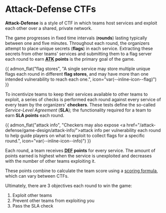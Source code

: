 # Attack-Defense CTFs

**Attack-Defense** is a style of CTF in which teams host services and exploit
each other over a shared, private network.

The game progresses in fixed time intervals (**rounds**) lasting typically
between one and five minutes. Throughout each round, the organizers attempt
to place unique secrets (**flags**) in each service. Extracting these secrets
from other teams' services and submitting them to a flag server each round to
earn <b><abbr title="Attack">ATK</abbr> points</b> is the primary goal of the
game.

{{ admon_flat("flag stores", "A single service may store multiple unique flags
each round in different <b>flag stores</b>, and may have more than one intended
vulnerability to reach each one.", icon="var(--inline-icon--flag)") }}

To incentivize teams to keep their services available to other teams to exploit,
a series of checks is performed each round against every service of every team
by the organizers' **checkers**. These tests define the so-called *Service-Level
Agreement* (**SLA**); the functionality required for a team to earn
**SLA points** each round.

{{ admon_flat("attack info", "Checkers may also expose <a href=\"/attack-defense/game-design/attack-info/\">attack info</a> per
vulnerability each round to help guide players on what to exploit to collect flags for
a specific round.", icon="var(--inline-icon--info)") }}

Each round, a team receives <b><abbr title="Defense">DEF</abbr> points</b> for 
every service. The amount of points earned is highest when the service is
unexploited and decreases with the number of other teams exploiting it.

These points combine to calculate the team score using a
[scoring formula](scoring-formula/index.md), which can vary between CTFs.

Ultimately, there are 3 objectives each round to win the game:

1. Exploit other teams
2. Prevent other teams from exploiting you
3. Pass the SLA check
